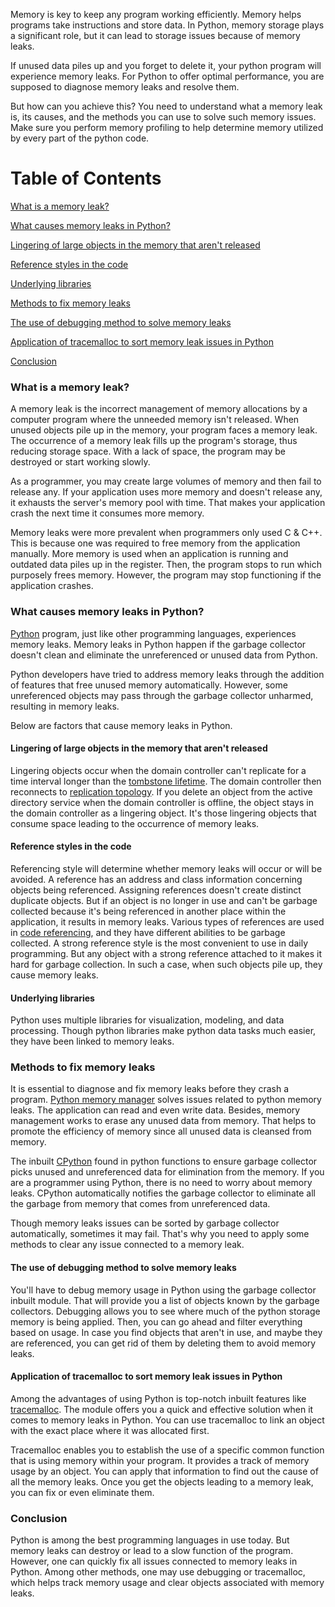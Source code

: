 Memory is key to keep any program working efficiently. Memory helps programs take instructions and store data. In Python, memory storage plays a significant role, but it can lead to storage issues because of memory leaks.

If unused data piles up and you forget to delete it, your python program will experience memory leaks. For Python to offer optimal performance, you are supposed to diagnose memory leaks and resolve them.

But how can you achieve this? You need to understand what a memory leak is, its causes, and the methods you can use to solve such memory issues. Make sure you perform memory profiling to help determine memory utilized by every part of the python code.

# Table of Contents

[What is a memory leak? ](#_Toc70959429)

[What causes memory leaks in Python? ](#_Toc70959430)

[Lingering of large objects in the memory that aren&#39;t released ](#_Toc70959431)

[Reference styles in the code ](#_Toc70959432)

[Underlying libraries ](#_Toc70959433)

[Methods to fix memory leaks ](#_Toc70959434)

[The use of debugging method to solve memory leaks ](#_Toc70959435)

[Application of tracemalloc to sort memory leak issues in Python ](#_Toc70959436)

[Conclusion ](#_Toc70959437)

### What is a memory leak?

A memory leak is the incorrect management of memory allocations by a computer program where the unneeded memory isn't released. When unused objects pile up in the memory, your program faces a memory leak. The occurrence of a memory leak fills up the program's storage, thus reducing storage space. With a lack of space, the program may be destroyed or start working slowly.

As a programmer, you may create large volumes of memory and then fail to release any. If your application uses more memory and doesn't release any, it exhausts the server's memory pool with time. That makes your application crash the next time it consumes more memory.

Memory leaks were more prevalent when programmers only used C & C++. This is because one was required to free memory from the application manually. More memory is used when an application is running and outdated data piles up in the register. Then, the program stops to run which purposely frees memory. However, the program may stop functioning if the application crashes.

### What causes memory leaks in Python?

[Python](https://www.python.org/) program, just like other programming languages, experiences memory leaks. Memory leaks in Python happen if the garbage collector doesn't clean and eliminate the unreferenced or unused data from Python.

Python developers have tried to address memory leaks through the addition of features that free unused memory automatically. However, some unreferenced objects may pass through the garbage collector unharmed, resulting in memory leaks.

Below are factors that cause memory leaks in Python.

#### Lingering of large objects in the memory that aren't released

Lingering objects occur when the domain controller can't replicate for a time interval longer than the [tombstone lifetime](https://support.storagecraft.com/s/article/Understanding-Tombstones-Active-Directory-and-How-To-Protect-It). The domain controller then reconnects to [replication topology](https://www.monitis.com/blog/active-directory-replication-topology/#). If you delete an object from the active directory service when the domain controller is offline, the object stays in the domain controller as a lingering object. It's those lingering objects that consume space leading to the occurrence of memory leaks.

#### Reference styles in the code

Referencing style will determine whether memory leaks will occur or will be avoided. A reference has an address and class information concerning objects being referenced. Assigning references doesn't create distinct duplicate objects. But if an object is no longer in use and can't be garbage collected because it's being referenced in another place within the application, it results in memory leaks. Various types of references are used in [code referencing](https://guides.libraries.uc.edu/citing/code), and they have different abilities to be garbage collected. A strong reference style is the most convenient to use in daily programming. But any object with a strong reference attached to it makes it hard for garbage collection. In such a case, when such objects pile up, they cause memory leaks.

#### Underlying libraries

Python uses multiple libraries for visualization, modeling, and data processing. Though python libraries make python data tasks much easier, they have been linked to memory leaks.

### Methods to fix memory leaks

It is essential to diagnose and fix memory leaks before they crash a program. [Python memory manager](https://docs.python.org/3/c-api/memory.html#) solves issues related to python memory leaks. The application can read and even write data. Besides, memory management works to erase any unused data from memory. That helps to promote the efficiency of memory since all unused data is cleansed from memory.

The inbuilt [CPython](https://en.wikipedia.org/wiki/CPython#) found in python functions to ensure garbage collector picks unused and unreferenced data for elimination from the memory. If you are a programmer using Python, there is no need to worry about memory leaks. CPython automatically notifies the garbage collector to eliminate all the garbage from memory that comes from unreferenced data.

Though memory leaks issues can be sorted by garbage collector automatically, sometimes it may fail. That's why you need to apply some methods to clear any issue connected to a memory leak.

#### The use of debugging method to solve memory leaks

You'll have to debug memory usage in Python using the garbage collector inbuilt module. That will provide you a list of objects known by the garbage collectors. Debugging allows you to see where much of the python storage memory is being applied. Then, you can go ahead and filter everything based on usage. In case you find objects that aren't in use, and maybe they are referenced, you can get rid of them by deleting them to avoid memory leaks.

#### Application of tracemalloc to sort memory leak issues in Python

Among the advantages of using Python is top-notch inbuilt features like [tracemalloc](https://docs.python.org/3/library/tracemalloc.html). The module offers you a quick and effective solution when it comes to memory leaks in Python. You can use tracemalloc to link an object with the exact place where it was allocated first.

Tracemalloc enables you to establish the use of a specific common function that is using memory within your program. It provides a track of memory usage by an object. You can apply that information to find out the cause of all the memory leaks. Once you get the objects leading to a memory leak, you can fix or even eliminate them.

### Conclusion

Python is among the best programming languages in use today. But memory leaks can destroy or lead to a slow function of the program. However, one can quickly fix all issues connected to memory leaks in Python. Among other methods, one may use debugging or tracemalloc, which helps track memory usage and clear objects associated with memory leaks.